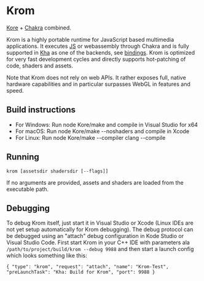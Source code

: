# Krom

[Kore](https://github.com/Kode/Kore) + [Chakra](https://github.com/Microsoft/ChakraCore) combined.

Krom is a highly portable runtime for JavaScript based multimedia applications. It executes [JS](https://github.com/luboslenco/krom_jstest) or webassembly through Chakra and is fully supported in [Kha](https://github.com/Kode/Kha) as one of the backends, see [bindings](https://github.com/Kode/Kha/blob/master/Backends/Krom/Krom.hx). Krom is optimized for very fast development cycles and directly supports hot-patching of code, shaders and assets.

Note that Krom does not rely on web APIs. It rather exposes full, native hardware capabilities and in particular surpasses WebGL in features and speed.

## Build instructions

* For Windows: Run node Kore/make and compile in Visual Studio for x64
* For macOS: Run node Kore/make --noshaders and compile in Xcode
* For Linux: Run node Kore/make --compiler clang --compile

## Running

`krom [assetsdir shadersdir [--flags]]`

If no arguments are provided, assets and shaders are loaded from the executable path.

## Debugging

To debug Krom itself, just start it in Visual Studio or Xcode (Linux IDEs are not yet setup automatically for Krom debugging). The debug protocol can be debugged using an "attach" debug configuration in Kode Studio or Visual Studio Code. First start Krom in your C++ IDE with parameters ala `/path/to/project/build/krom --debug 9988` and then start a launch config which looks something like this:

`{
	"type": "krom",
	"request": "attach",
	"name": "Krom-Test",
	"preLaunchTask": "Kha: Build for Krom",
	"port": 9988
}`
